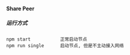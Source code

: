 #### Share Peer


##### 运行方式

    npm start           正常启动节点
    npm run single      启动节点, 但是不主动接入网络

    
###


